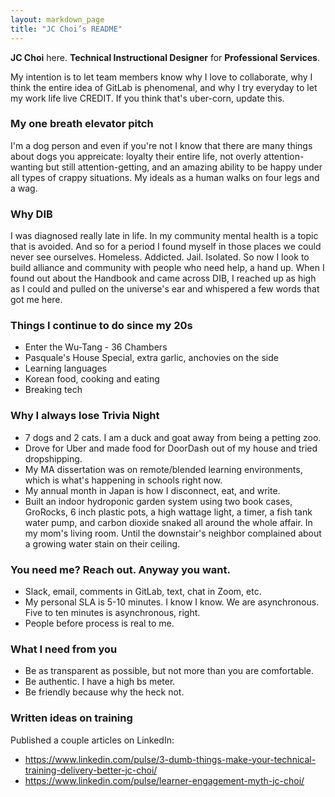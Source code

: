 ```yaml
---
layout: markdown_page
title: "JC Choi’s README"
---
```


**JC Choi** here. **Technical Instructional Designer** for **Professional Services**.

My intention is to let team members know why I love to collaborate, why I think the entire idea of GitLab is phenomenal, and why I try everyday to let my work life live CREDIT. If you think that's uber-corn, update this.

### My one breath elevator pitch

I'm a dog person and even if you're not I know that there are many things about dogs you appreicate: loyalty their entire life, not overly attention-wanting but still attention-getting, and an amazing ability to be happy under all types of crappy situations. My ideals as a human walks on four legs and a wag.


### Why DIB

I was diagnosed really late in life. In my community mental health is a topic that is avoided. And so for a period I found myself in those places we could never see ourselves. Homeless. Addicted. Jail. Isolated. So now I look to build alliance and community with people who need help, a hand up. When I found out about the Handbook and came across DIB, I reached up as high as I could and pulled on the universe's ear and whispered a few words that got me here.


### Things I continue to do since my 20s

* Enter the Wu-Tang - 36 Chambers
* Pasquale's House Special, extra garlic, anchovies on the side
* Learning languages
* Korean food, cooking and eating
* Breaking tech


### Why I always lose Trivia Night

+ 7 dogs and 2 cats. I am a duck and goat away from being a petting zoo.
+ Drove for Uber and made food for DoorDash out of my house and tried dropshipping.
+ My MA dissertation was on remote/blended learning environments, which is what's happening in schools right now.
+ My annual month in Japan is how I disconnect, eat, and write. 
+ Built an indoor hydroponic garden system using two book cases, GroRocks, 6 inch plastic pots, a high wattage light, a timer, a fish tank water pump, and carbon dioxide snaked all around the whole affair. In my mom's living room. Until the downstair's neighbor complained about a growing water stain on their ceiling.


### You need me? Reach out. Anyway you want.

+ Slack, email, comments in GitLab, text, chat in Zoom, etc.
+ My personal SLA is 5-10 minutes. I know I know. We are asynchronous. Five to ten minutes is asynchronous, right.
+ People before process is real to me.


### What I need from you

+ Be as transparent as possible, but not more than you are comfortable.
+ Be authentic. I have a high bs meter.
+ Be friendly because why the heck not.


### Written ideas on training

<!-- TO ITERATE: add links to personal blog posts -->

Published a couple articles on LinkedIn:
+ https://www.linkedin.com/pulse/3-dumb-things-make-your-technical-training-delivery-better-jc-choi/
+ https://www.linkedin.com/pulse/learner-engagement-myth-jc-choi/


